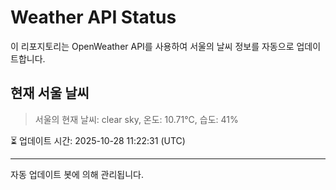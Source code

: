 
# Weather API Status

이 리포지토리는 OpenWeather API를 사용하여 서울의 날씨 정보를 자동으로 업데이트합니다.

## 현재 서울 날씨
> 서울의 현재 날씨: clear sky, 온도: 10.71°C, 습도: 41%

⏳ 업데이트 시간: 2025-10-28 11:22:31 (UTC)

---
자동 업데이트 봇에 의해 관리됩니다.
